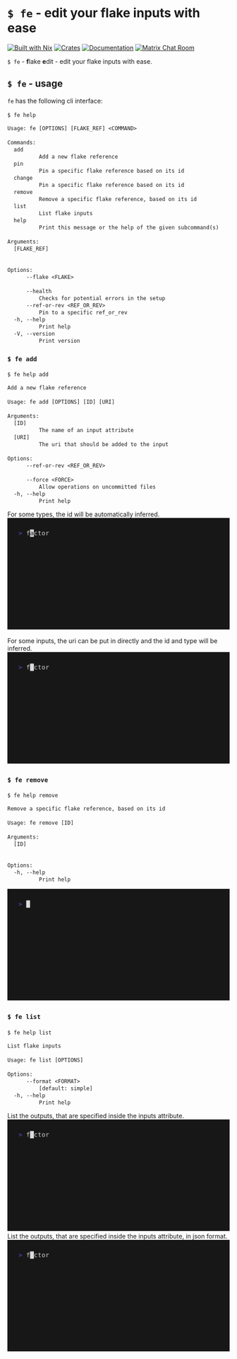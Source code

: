 # `$ fe` - edit your flake inputs with ease
[![Built with Nix](https://img.shields.io/static/v1?label=built%20with&message=nix&color=5277C3&logo=nixos&style=flat-square&logoColor=ffffff)](https://builtwithnix.org)
[![Crates](https://img.shields.io/crates/v/flake-edit?style=flat-square)](https://crates.io/crates/flake-edit)
[![Documentation](https://img.shields.io/badge/flake_edit-documentation-fc0060?style=flat-square)](https://docs.rs/flake-edit)
[![Matrix Chat Room](https://img.shields.io/badge/chat-on%20matrix-1d7e64?logo=matrix&style=flat-square)](https://matrix.to/#/#flake-edit:matrix.org)

`$ fe` - **f**lake **e**dit - edit your flake inputs with ease.

## `$ fe` - usage

`fe` has the following cli interface:

`$ fe help`
```
Usage: fe [OPTIONS] [FLAKE_REF] <COMMAND>

Commands:
  add
          Add a new flake reference
  pin
          Pin a specific flake reference based on its id
  change
          Pin a specific flake reference based on its id
  remove
          Remove a specific flake reference, based on its id
  list
          List flake inputs
  help
          Print this message or the help of the given subcommand(s)

Arguments:
  [FLAKE_REF]
          

Options:
      --flake <FLAKE>
          
      --health
          Checks for potential errors in the setup
      --ref-or-rev <REF_OR_REV>
          Pin to a specific ref_or_rev
  -h, --help
          Print help
  -V, --version
          Print version
```

### `$ fe add`
`$ fe help add`
```
Add a new flake reference

Usage: fe add [OPTIONS] [ID] [URI]

Arguments:
  [ID]
          The name of an input attribute
  [URI]
          The uri that should be added to the input

Options:
      --ref-or-rev <REF_OR_REV>
          
      --force <FORCE>
          Allow operations on uncommitted files
  -h, --help
          Print help
```
For some types, the id will be automatically inferred.
![fe add example](assets/tape/output/add_input.gif)

For some inputs, the uri can be put in directly and the id and type will be inferred.
![fe add inferred example](assets/tape/output/add_input_inferred.gif)

### `$ fe remove`
`$ fe help remove`
```
Remove a specific flake reference, based on its id

Usage: fe remove [ID]

Arguments:
  [ID]
          

Options:
  -h, --help
          Print help
```
![fe remove example](assets/tape/output/remove_input.gif)

### `$ fe list`
`$ fe help list`
```
List flake inputs

Usage: fe list [OPTIONS]

Options:
      --format <FORMAT>
          [default: simple]
  -h, --help
          Print help
```
List the outputs, that are specified inside the inputs attribute.
![fe list example](assets/tape/output/list_inputs.gif)
List the outputs, that are specified inside the inputs attribute, in json format.
![fe list example](assets/tape/output/list_inputs_json.gif)
